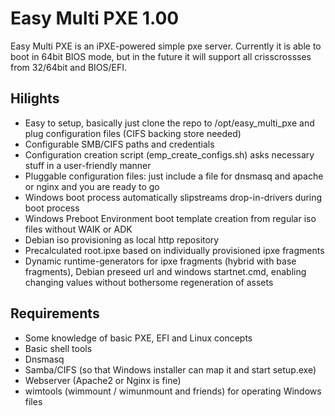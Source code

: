 # Easy Multi PXE 1.00

Easy Multi PXE is an iPXE-powered simple pxe server. Currently it is able to boot in 64bit BIOS mode, but in the future it will support all crisscrossses from 32/64bit and BIOS/EFI.

## Hilights

* Easy to setup, basically just clone the repo to /opt/easy_multi_pxe and plug configuration files (CIFS backing store needed)
* Configurable SMB/CIFS paths and credentials
* Configuration creation script (emp_create_configs.sh) asks necessary stuff in a user-friendly manner
* Pluggable configuration files: just include a file for dnsmasq and apache or nginx and you are ready to go
* Windows boot process automatically slipstreams drop-in-drivers during boot process
* Windows Preboot Environment boot template creation from regular iso files without WAIK or ADK
* Debian iso provisioning as local http repository
* Precalculated root.ipxe based on individually provisioned ipxe fragments
* Dynamic runtime-generators for ipxe fragments (hybrid with base fragments), Debian preseed url and windows startnet.cmd, enabling changing values without bothersome regeneration of assets

## Requirements

* Some knowledge of basic PXE, EFI and Linux concepts
* Basic shell tools
* Dnsmasq
* Samba/CIFS (so that Windows installer can map it and start setup.exe)
* Webserver (Apache2 or Nginx is fine)
* wimtools (wimmount / wimunmount and friends) for operating Windows files

